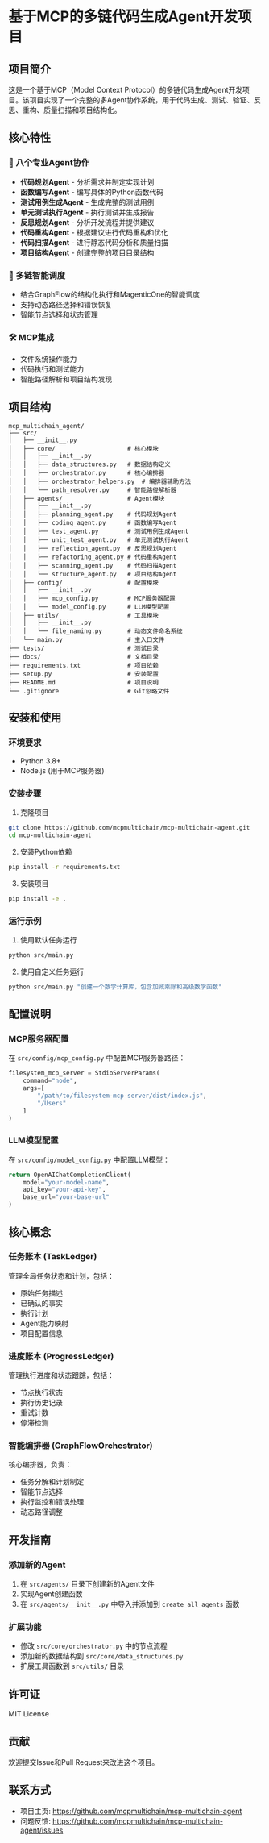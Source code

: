 # 基于MCP的多链代码生成Agent开发项目

## 项目简介

这是一个基于MCP（Model Context Protocol）的多链代码生成Agent开发项目。该项目实现了一个完整的多Agent协作系统，用于代码生成、测试、验证、反思、重构、质量扫描和项目结构化。

## 核心特性

### 🤖 八个专业Agent协作
- **代码规划Agent** - 分析需求并制定实现计划
- **函数编写Agent** - 编写具体的Python函数代码
- **测试用例生成Agent** - 生成完整的测试用例
- **单元测试执行Agent** - 执行测试并生成报告
- **反思规划Agent** - 分析开发流程并提供建议
- **代码重构Agent** - 根据建议进行代码重构和优化
- **代码扫描Agent** - 进行静态代码分析和质量扫描
- **项目结构Agent** - 创建完整的项目目录结构

### 🔗 多链智能调度
- 结合GraphFlow的结构化执行和MagenticOne的智能调度
- 支持动态路径选择和错误恢复
- 智能节点选择和状态管理

### 🛠️ MCP集成
- 文件系统操作能力
- 代码执行和测试能力
- 智能路径解析和项目结构发现

## 项目结构

```
mcp_multichain_agent/
├── src/
│   ├── __init__.py
│   ├── core/                    # 核心模块
│   │   ├── __init__.py
│   │   ├── data_structures.py   # 数据结构定义
│   │   ├── orchestrator.py      # 核心编排器
│   │   ├── orchestrator_helpers.py  # 编排器辅助方法
│   │   └── path_resolver.py     # 智能路径解析器
│   ├── agents/                  # Agent模块
│   │   ├── __init__.py
│   │   ├── planning_agent.py    # 代码规划Agent
│   │   ├── coding_agent.py      # 函数编写Agent
│   │   ├── test_agent.py        # 测试用例生成Agent
│   │   ├── unit_test_agent.py   # 单元测试执行Agent
│   │   ├── reflection_agent.py  # 反思规划Agent
│   │   ├── refactoring_agent.py # 代码重构Agent
│   │   ├── scanning_agent.py    # 代码扫描Agent
│   │   └── structure_agent.py   # 项目结构Agent
│   ├── config/                  # 配置模块
│   │   ├── __init__.py
│   │   ├── mcp_config.py        # MCP服务器配置
│   │   └── model_config.py      # LLM模型配置
│   ├── utils/                   # 工具模块
│   │   ├── __init__.py
│   │   └── file_naming.py       # 动态文件命名系统
│   └── main.py                  # 主入口文件
├── tests/                       # 测试目录
├── docs/                        # 文档目录
├── requirements.txt             # 项目依赖
├── setup.py                     # 安装配置
├── README.md                    # 项目说明
└── .gitignore                   # Git忽略文件
```

## 安装和使用

### 环境要求
- Python 3.8+
- Node.js (用于MCP服务器)

### 安装步骤

1. 克隆项目
```bash
git clone https://github.com/mcpmultichain/mcp-multichain-agent.git
cd mcp-multichain-agent
```

2. 安装Python依赖
```bash
pip install -r requirements.txt
```

3. 安装项目
```bash
pip install -e .
```

### 运行示例

1. 使用默认任务运行
```bash
python src/main.py
```

2. 使用自定义任务运行
```bash
python src/main.py "创建一个数学计算库，包含加减乘除和高级数学函数"
```

## 配置说明

### MCP服务器配置
在 `src/config/mcp_config.py` 中配置MCP服务器路径：
```python
filesystem_mcp_server = StdioServerParams(
    command="node",
    args=[
        "/path/to/filesystem-mcp-server/dist/index.js",
        "/Users"
    ]
)
```

### LLM模型配置
在 `src/config/model_config.py` 中配置LLM模型：
```python
return OpenAIChatCompletionClient(
    model="your-model-name",
    api_key="your-api-key",
    base_url="your-base-url"
)
```

## 核心概念

### 任务账本 (TaskLedger)
管理全局任务状态和计划，包括：
- 原始任务描述
- 已确认的事实
- 执行计划
- Agent能力映射
- 项目配置信息

### 进度账本 (ProgressLedger)
管理执行进度和状态跟踪，包括：
- 节点执行状态
- 执行历史记录
- 重试计数
- 停滞检测

### 智能编排器 (GraphFlowOrchestrator)
核心编排器，负责：
- 任务分解和计划制定
- 智能节点选择
- 执行监控和错误处理
- 动态路径调整

## 开发指南

### 添加新的Agent
1. 在 `src/agents/` 目录下创建新的Agent文件
2. 实现Agent创建函数
3. 在 `src/agents/__init__.py` 中导入并添加到 `create_all_agents` 函数

### 扩展功能
- 修改 `src/core/orchestrator.py` 中的节点流程
- 添加新的数据结构到 `src/core/data_structures.py`
- 扩展工具函数到 `src/utils/` 目录

## 许可证

MIT License

## 贡献

欢迎提交Issue和Pull Request来改进这个项目。

## 联系方式

- 项目主页: https://github.com/mcpmultichain/mcp-multichain-agent
- 问题反馈: https://github.com/mcpmultichain/mcp-multichain-agent/issues

